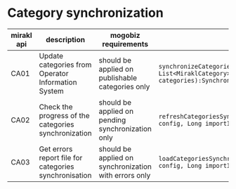 # Category synchronization

| mirakl api | description | mogobiz requirements | mogobiz api | mogbiz model |
| --- | --- | --- | --- | --- |
| CA01 | Update categories from Operator Information System | should be applied on publishable categories only | `synchronizeCategories(RiverConfig config, List<MiraklCategory> categories):SynchronizationResponse` | Category.publishable: boolean |
| CA02 | Check the progress of the categories synchronization | should be applied on pending synchronization only | `refreshCategoriesSynchronizationStatus(RiverConfig config, Long importId):SynchronizationStatusResponse` | import_id: Long |
| CA03 | Get errors report file for categories synchronisation | should be applied on synchronization with errors only | `loadCategoriesSynchronizationErrorReport(RiverConfig config, Long importId):String` | -- |
